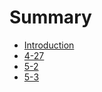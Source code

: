 # Summary

* [Introduction](README.md)
* [4-27](day4274-27md.md)
* [5-2](day525-2md.md)
* [5-3](5-3.md)

